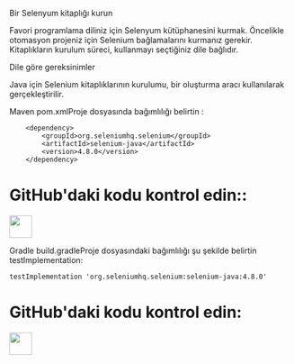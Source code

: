 Bir Selenyum kitaplığı kurun

Favori programlama diliniz için Selenyum kütüphanesini kurmak.
Öncelikle otomasyon projeniz için Selenium bağlamalarını kurmanız gerekir. Kitaplıkların kurulum süreci, kullanmayı seçtiğiniz dile bağlıdır.

Dile göre gereksinimler

Java için Selenium kitaplıklarının kurulumu, bir oluşturma aracı kullanılarak gerçekleştirilir.

Maven
pom.xmlProje dosyasında bağımlılığı belirtin :

        <dependency>
            <groupId>org.seleniumhq.selenium</groupId>
            <artifactId>selenium-java</artifactId>
            <version>4.8.0</version>
        </dependency>
        
# GitHub'daki kodu kontrol edin::
<p align="left"> <a href="https://github.com/SeleniumHQ/seleniumhq.github.io/blob/trunk/examples/java/pom.xml#L22-L26" alt="github1" target="_blank" rel="noreferrer"> <img src="https://github.githubassets.com/images/modules/logos_page/GitHub-Mark.png" width="40" height="40"/> </a> </p>

Gradle
build.gradleProje dosyasındaki bağımlılığı şu şekilde belirtin testImplementation:

    testImplementation 'org.seleniumhq.selenium:selenium-java:4.8.0'
    
# GitHub'daki kodu kontrol edin:
<p align="left"> <a href="[https://github.com/SeleniumHQ/seleniumhq.github.io/blob/trunk/examples/java/pom.xml#L22-L26](https://github.com/SeleniumHQ/seleniumhq.github.io/blob/trunk/examples/java/build.gradle#L13)" alt="github2" target="_blank" rel="noreferrer"> <img src="https://github.githubassets.com/images/modules/logos_page/GitHub-Mark.png" width="40" height="40"/> </a> </p>
  
